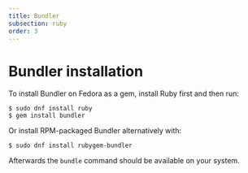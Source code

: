 ```yaml
---
title: Bundler
subsection: ruby
order: 3
---
```


# Bundler installation

To install Bundler on Fedora as a gem, install Ruby first and then run:

```
$ sudo dnf install ruby
$ gem install bundler
```

Or install RPM-packaged Bundler alternatively with:

```
$ sudo dnf install rubygem-bundler
```

Afterwards the `bundle` command should be available on your system.
